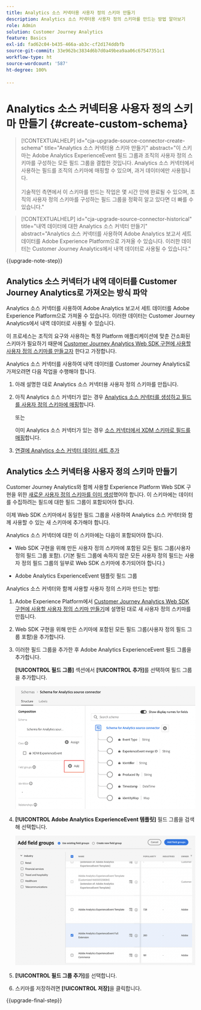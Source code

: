 ```yaml
---
title: Analytics 소스 커넥터용 사용자 정의 스키마 만들기
description: Analytics 소스 커넥터용 사용자 정의 스키마를 만드는 방법 알아보기
role: Admin
solution: Customer Journey Analytics
feature: Basics
exl-id: fad62c04-b435-466a-ab3c-cf2d174ddbfb
source-git-commit: 33e962bc3834d6b7d0a49bea9aa06c67547351c1
workflow-type: ht
source-wordcount: '587'
ht-degree: 100%

---
```


# Analytics 소스 커넥터용 사용자 정의 스키마 만들기 {#create-custom-schema}

<!-- markdownlint-disable MD034 -->

>[!CONTEXTUALHELP]
>id="cja-upgrade-source-connector-create-schema"
>title="Analytics 소스 커넥터용 스키마 만들기"
>abstract="이 스키마는 Adobe Analytics ExperienceEvent 필드 그룹과 조직의 사용자 정의 스키마를 구성하는 모든 필드 그룹을 결합한 것입니다. Analytics 소스 커넥터에서 사용하는 필드를 조직의 스키마에 매핑할 수 있으며, 과거 데이터에만 사용됩니다.<br><br>기술적인 측면에서 이 스키마를 만드는 작업은 몇 시간 안에 완료될 수 있으며, 조직의 사용자 정의 스키마를 구성하는 필드 그룹을 정확히 알고 있다면 더 빠를 수 있습니다."

<!-- markdownlint-enable MD034 -->

<!-- markdownlint-disable MD034 -->

>[!CONTEXTUALHELP]
>id="cja-upgrade-source-connector-historical"
>title="내역 데이터에 대한 Analytics 소스 커넥터 만들기"
>abstract="Analytics 소스 커넥터를 사용하여 Adobe Analytics 보고서 세트 데이터를 Adobe Experience Platform으로 가져올 수 있습니다. 이러한 데이터는 Customer Journey Analytics에서 내역 데이터로 사용될 수 있습니다."

<!-- markdownlint-enable MD034 -->

{{upgrade-note-step}}

## Analytics 소스 커넥터가 내역 데이터를 Customer Journey Analytics로 가져오는 방식 파악

Analytics 소스 커넥터를 사용하여 Adobe Analytics 보고서 세트 데이터를 Adobe Experience Platform으로 가져올 수 있습니다. 이러한 데이터는 Customer Journey Analytics에서 내역 데이터로 사용될 수 있습니다.

이 프로세스는 조직의 요구와 사용하는 특정 Platform 애플리케이션에 맞춘 간소화된 스키마가 필요하기 때문에 [Customer Journey Analytics Web SDK 구현에 사용할 사용자 정의 스키마를 만들고자](/help/getting-started/cja-upgrade/cja-upgrade-schema-create.md) 한다고 가정합니다.

Analytics 소스 커넥터를 사용하여 내역 데이터를 Customer Journey Analytics로 가져오려면 다음 작업을 수행해야 합니다.

1. 아래 설명한 대로 Analytics 소스 커넥터용 사용자 정의 스키마를 만듭니다.

1. 아직 Analytics 소스 커넥터가 없는 경우 [Analytics 소스 커넥터를 생성하고 필드를 사용자 정의 스키마에 매핑](/help/getting-started/cja-upgrade/cja-upgrade-source-connector.md)합니다.

   또는

   이미 Analytics 소스 커넥터가 있는 경우 [소스 커넥터에서 XDM 스키마로 필드를 매핑](/help/getting-started/cja-upgrade/cja-upgrade-from-source-connector.md)합니다.

1. [연결에 Analytics 소스 커넥터 데이터 세트 추가](/help/getting-started/cja-upgrade/cja-upgrade-source-connector-dataset.md)

## Analytics 소스 커넥터용 사용자 정의 스키마 만들기

Customer Journey Analytics와 함께 사용할 Experience Platform Web SDK 구현을 위한 [새로운 사용자 정의 스키마를 이미 생성](/help/getting-started/cja-upgrade/cja-upgrade-schema-create.md)했어야 합니다. 이 스키마에는 데이터를 수집하려는 필드에 대한 필드 그룹이 포함되어야 합니다.

이제 Web SDK 스키마에서 동일한 필드 그룹을 사용하여 Analytics 소스 커넥터와 함께 사용할 수 있는 새 스키마에 추가해야 합니다.

Analytics 소스 커넥터에 대한 이 스키마에는 다음이 포함되어야 합니다.

* Web SDK 구현을 위해 만든 사용자 정의 스키마에 포함된 모든 필드 그룹(사용자 정의 필드 그룹 포함). (기본 필드 그룹에 속하지 않은 모든 사용자 정의 필드는 사용자 정의 필드 그룹의 일부로 Web SDK 스키마에 추가되어야 합니다.)

* Adobe Analytics ExperienceEvent 템플릿 필드 그룹

Analytics 소스 커넥터와 함께 사용할 사용자 정의 스키마 만드는 방법:

1. Adobe Experience Platform에서 [Customer Journey Analytics Web SDK 구현에 사용할 사용자 정의 스키마 만들기](/help/getting-started/cja-upgrade/cja-upgrade-schema-create.md)에 설명된 대로 새 사용자 정의 스키마를 만듭니다.

1. Web SDK 구현을 위해 만든 스키마에 포함된 모든 필드 그룹(사용자 정의 필드 그룹 포함)을 추가합니다.

1. 이러한 필드 그룹을 추가한 후 Adobe Analytics ExperienceEvent 필드 그룹을 추가합니다.

   **[!UICONTROL 필드 그룹]** 섹션에서 **[!UICONTROL 추가]**&#x200B;를 선택하여 필드 그룹을 추가합니다.

   ![스키마에 필드 그룹 추가](assets/schema-add-field-group.png)

1. **[!UICONTROL Adobe Analytics ExperienceEvent 템플릿]** 필드 그룹을 검색해 선택합니다.

   ![Adobe Analytics ExperienceEvent 필드 그룹 추가](assets/schema-experienceevent.png)

1. **[!UICONTROL 필드 그룹 추가]**&#x200B;를 선택합니다.

1. 스키마를 저장하려면 **[!UICONTROL 저장]**&#x200B;을 클릭합니다.

{{upgrade-final-step}}
